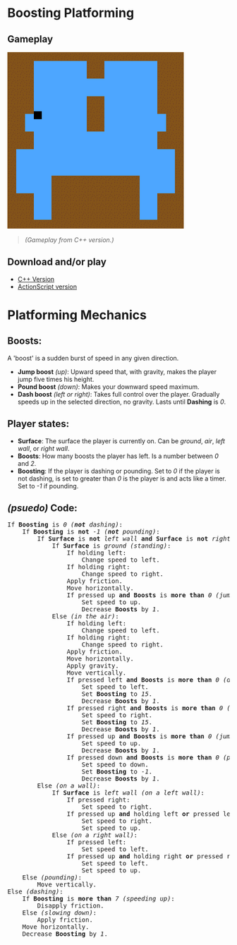 # Boosting Platforming

## Gameplay
![Gameplay](Gameplay.gif)
> _(Gameplay from C++ version.)_

## Download and/or play
* [C++ Version](https://github.com/Camto/Boosting-Platforming/releases)
* [ActionScript version](https://camto.github.io/Boosting-Platforming/)

# Platforming Mechanics
## Boosts:
A 'boost' is a sudden burst of speed in any given direction.

* **Jump boost** _(up)_: Upward speed that, with gravity, makes the player jump five times his height.
* **Pound boost** _(down)_: Makes your downward speed maximum.
* **Dash boost** _(left or right)_: Takes full control over the player. Gradually speeds up in the selected direction, no gravity. Lasts until **Dashing** is _0_.
## Player states:
* **Surface**: The surface the player is currently on. Can be _ground_, _air_, _left wall_, or _right wall_.
* **Boosts**: How many boosts the player has left. Is a number between _0_ and _2_.
* **Boosting**: If the player is dashing or pounding. Set to _0_ if the player is not dashing, is set to greater than _0_ is the player is and acts like a timer. Set to _-1_ if pounding.
## _(psuedo)_ Code:
<pre>
If <b>Boosting</b> is <i>0</i> <i>(<b>not</b> dashing)</i>:
	If <b>Boosting</b> is <b>not</b> <i>-1</i> <i>(<b>not</b> pounding)</i>:
		If <b>Surface</b> is <b>not</b> <i>left wall</i> <b>and</b> <b>Surface</b> is <b>not</b> <i>right wall</i> <i>(<b>not</b> on a wall)</i>:
			If <b>Surface</b> is <i>ground</i> <i>(standing)</i>:
				If holding left:
					Change speed to left.
				If holding right:
					Change speed to right.
				Apply friction.
				Move horizontally.
				If pressed up <b>and</b> <b>Boosts</b> is <b>more than</b> <i>0</i> <i>(jump boosting)</i>:
					Set speed to up.
					Decrease <b>Boosts</b> by <i>1</i>.
			Else <i>(in the air)</i>:
				If holding left:
					Change speed to left.
				If holding right:
					Change speed to right.
				Apply friction.
				Move horizontally.
				Apply gravity.
				Move vertically.
				If pressed left <b>and</b> <b>Boosts</b> is <b>more than</b> <i>0</i> <i>(dash boosting to the left)</i>:
					Set speed to left.
					Set <b>Boosting</b> to <i>15</i>.
					Decrease <b>Boosts</b> by <i>1</i>.
				If pressed right <b>and</b> <b>Boosts</b> is <b>more than</b> <i>0</i> <i>(dash boosting to the right)</i>:
					Set speed to right.
					Set <b>Boosting</b> to <i>15</i>.
					Decrease <b>Boosts</b> by <i>1</i>.
				If pressed up <b>and</b> <b>Boosts</b> is <b>more than</b> <i>0</i> <i>(jump boosting)</i>:
					Set speed to up.
					Decrease <b>Boosts</b> by <i>1</i>.
				If pressed down <b>and</b> <b>Boosts</b> is <b>more than</b> <i>0</i> <i>(pound boosting)</i>:
					Set speed to down.
					Set <b>Boosting</b> to <i>-1</i>.
					Decrease <b>Boosts</b> by <i>1</i>.
		Else <i>(on a wall)</i>:
			If <b>Surface</b> is <i>left wall</i> <i>(on a left wall)</i>:
				If pressed right:
					Set speed to right.
				If pressed up <b>and</b> holding left <b>or</b> pressed left:
					Set speed to right.
					Set speed to up.
			Else <i>(on a right wall)</i>:
				If pressed left:
					Set speed to left.
				If pressed up <b>and</b> holding right <b>or</b> pressed right:
					Set speed to left.
					Set speed to up.
	Else <i>(pounding)</i>:
		Move vertically.
Else <i>(dashing)</i>:
	If <b>Boosting</b> is <b>more than</b> <i>7</i> <i>(speeding up)</i>:
		Disapply friction.
	Else <i>(slowing down)</i>:
		Apply friction.
	Move horizontally.
	Decrease <b>Boosting</b> by <i>1</i>.
</pre>